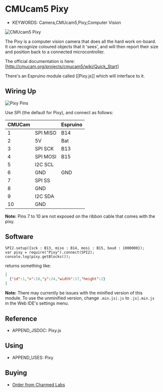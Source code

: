 <!--- Copyright (c) 2014 Gordon Williams. See the file LICENSE for copying permission. -->
CMUcam5 Pixy
============

* KEYWORDS: Camera,CMUcam5,Pixy,Computer Vision

![CMUcam5 Pixy](module.jpg)

The Pixy is a computer vision camera that does all the hard work on-board. It can recognize coloured objects that it 'sees', and will then report their size and position back to a connected microcontroller.

The official documentation is here: [http://cmucam.org/projects/cmucam5/wiki/Quick_Start]

There's an Espruino module called [[Pixy.js]] which will interface to it.

Wiring Up
---------

![Pixy Pins](pins.jpg)

Use SPI (the default for Pixy), and connect as follows:

| CMUCam |  |Espruino |
|--------|--|--------|
| 1 | SPI MISO | B14 |
| 2 | 5V | Bat |
| 3 | SPI SCK | B13 |
| 4 | SPI MOSI | B15 |
| 5 | I2C SCL | |
| 6 | GND | GND |
| 7 | SPI SS |  |
| 8 | GND |  |
| 9 | I2C SDA | |
| 10 | GND | |

**Note:** Pins 7 to 10 are not exposed on the ribbon cable that comes with the pixy.

Software
-------

```
SPI2.setup({sck : B13, miso : B14, mosi : B15, baud : 1000000});
var pixy = require("Pixy").connect(SPI2);
console.log(pixy.getBlocks());
```

returns something like:

```JSON
[
  {"id":1,"x":18,"y":24,"width":17,"height":2}
]
```

**Note:** There may currently be issues with the minified version of this module. To use the unminified version, change `.min.js|.js` to `.js|.min.js` in the Web IDE's settings menu.

Reference
--------
 
* APPEND_JSDOC: Pixy.js

Using 
-----

* APPEND_USES: Pixy

Buying
-----

* [Order from Charmed Labs](http://charmedlabs.com/)
